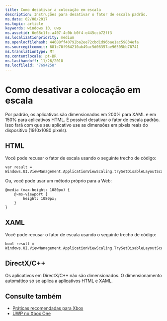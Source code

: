 ```yaml
---
title: Como desativar a colocação em escala
description: Instruções para desativar o fator de escala padrão.
ms.date: 02/08/2017
ms.topic: article
keywords: windows 10, uwp
ms.assetid: 6e68c1fc-a407-4c0b-b0f4-e445ccb72ff3
ms.localizationpriority: medium
ms.openlocfilehash: 44688ff40792ba2ee72cbd1d96bae1ac59834efa
ms.sourcegitcommit: 681c70f964210ab49ac5d06357ae96505bb78741
ms.translationtype: MT
ms.contentlocale: pt-BR
ms.lasthandoff: 11/26/2018
ms.locfileid: "7694258"
---
```

# <a name="how-to-turn-off-scaling"></a>Como desativar a colocação em escala   
Por padrão, os aplicativos são dimensionados em 200% para XAML e em 150% para aplicativos HTML. É possível desativar o fator de escala padrão. Isso fará com que seu aplicativo use as dimensões em pixels reais do dispositivo (1910x1080 pixels).   
   
## <a name="html"></a>HTML   
Você pode recusar o fator de escala usando o seguinte trecho de código: 
   
```
var result = Windows.UI.ViewManagement.ApplicationViewScaling.trySetDisableLayoutScaling(true);
```

Ou, você pode usar um método próprio para a Web:   

```   
@media (max-height: 1080px) {   
    @-ms-viewport {   
        height: 1080px;   
    }   
}   
```

## <a name="xaml"></a>XAML
Você pode recusar o fator de escala usando o seguinte trecho de código:   
   
```
bool result = Windows.UI.ViewManagement.ApplicationViewScaling.TrySetDisableLayoutScaling(true);
```
   
## <a name="directxc"></a>DirectX/C++   
Os aplicativos em DirectX/C++ não são dimensionados. O dimensionamento automático só se aplica a aplicativos HTML e XAML.  

## <a name="see-also"></a>Consulte também
- [Práticas recomendadas para Xbox](tailoring-for-xbox.md)
- [UWP no Xbox One](index.md)
